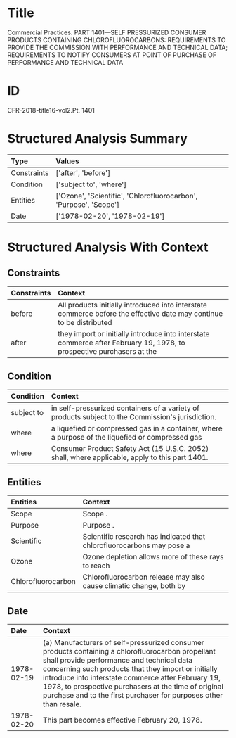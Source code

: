 # Title

 Commercial Practices. PART 1401—SELF PRESSURIZED CONSUMER PRODUCTS CONTAINING CHLOROFLUOROCARBONS: REQUIREMENTS TO PROVIDE THE COMMISSION WITH PERFORMANCE AND TECHNICAL DATA; REQUIREMENTS TO NOTIFY CONSUMERS AT POINT OF PURCHASE OF PERFORMANCE AND TECHNICAL DATA


# ID

 CFR-2018-title16-vol2.Pt. 1401


# Structured Analysis Summary

| Type        | Values                                                            |
|:------------|:------------------------------------------------------------------|
| Constraints | ['after', 'before']                                               |
| Condition   | ['subject to', 'where']                                           |
| Entities    | ['Ozone', 'Scientific', 'Chlorofluorocarbon', 'Purpose', 'Scope'] |
| Date        | ['1978-02-20', '1978-02-19']                                      |


# Structured Analysis With Context

 


## Constraints

| Constraints   | Context                                                                                                               |
|:--------------|:----------------------------------------------------------------------------------------------------------------------|
| before        | All products initially introduced into interstate commerce  before the effective date may continue to be distributed  |
| after         | they import or initially introduce into interstate commerce after February 19, 1978, to prospective purchasers at the |


## Condition

| Condition   | Context                                                                                            |
|:------------|:---------------------------------------------------------------------------------------------------|
| subject to  | in self-pressurized containers of a variety of products subject to  the Commission's jurisdiction. |
| where       | a liquefied or compressed gas in a container, where a purpose of the liquefied or compressed gas   |
| where       | Consumer Product Safety Act (15 U.S.C. 2052) shall, where  applicable, apply to this part 1401.    |


## Entities

| Entities           | Context                                                               |
|:-------------------|:----------------------------------------------------------------------|
| Scope              | Scope .                                                               |
| Purpose            | Purpose .                                                             |
| Scientific         | Scientific research has indicated that chlorofluorocarbons may pose a |
| Ozone              | Ozone depletion allows more of these rays to reach                    |
| Chlorofluorocarbon | Chlorofluorocarbon release may also cause climatic change, both by    |


## Date

| Date       | Context                                                                                                                                                                                                                                                                                                                                                                                  |
|:-----------|:-----------------------------------------------------------------------------------------------------------------------------------------------------------------------------------------------------------------------------------------------------------------------------------------------------------------------------------------------------------------------------------------|
| 1978-02-19 | (a) Manufacturers of self-pressurized consumer products containing a chlorofluorocarbon propellant shall provide performance and technical data concerning such products that they import or initially introduce into interstate commerce after February 19, 1978, to prospective purchasers at the time of original purchase and to the first purchaser for purposes other than resale. |
| 1978-02-20 | This part becomes effective February 20, 1978.                                                                                                                                                                                                                                                                                                                                           |


